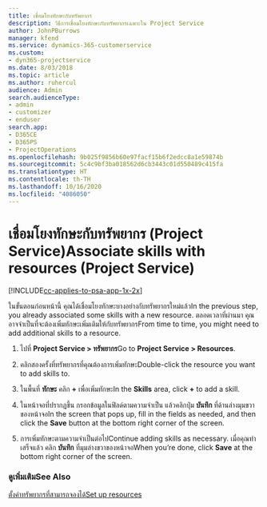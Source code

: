 ```yaml
---
title: เชื่อมโยงทักษะกับทรัพยากร
description: วิธีการเชื่อมโยงทักษะกับทรัพยากรเฉพาะใน Project Service
author: JohnPBurrows
manager: kfend
ms.service: dynamics-365-customerservice
ms.custom:
- dyn365-projectservice
ms.date: 8/03/2018
ms.topic: article
ms.author: ruhercul
audience: Admin
search.audienceType:
- admin
- customizer
- enduser
search.app:
- D365CE
- D365PS
- ProjectOperations
ms.openlocfilehash: 9b025f9856b60e97facf15b6f2edcc8a1e59874b
ms.sourcegitcommit: 5c4c9bf3ba018562d6cb3443c01d550489c415fa
ms.translationtype: HT
ms.contentlocale: th-TH
ms.lasthandoff: 10/16/2020
ms.locfileid: "4086050"
---
```

# <a name="associate-skills-with-resources-project-service"></a><span data-ttu-id="e674e-103">เชื่อมโยงทักษะกับทรัพยากร (Project Service)</span><span class="sxs-lookup"><span data-stu-id="e674e-103">Associate skills with resources (Project Service)</span></span>

[!INCLUDE[cc-applies-to-psa-app-1x-2x](../includes/cc-applies-to-psa-app-1x-2x.md)]

<span data-ttu-id="e674e-104">ในขั้นตอนก่อนหน้านี้ คุณได้เชื่อมโยงทักษะบางอย่างกับทรัพยากรใหม่แล้ว</span><span class="sxs-lookup"><span data-stu-id="e674e-104">In the previous step, you already associated some skills with  a new resource.</span></span> <span data-ttu-id="e674e-105">ตลอดเวลาที่ผ่านมา คุณอาจจำเป็นที่จะต้องเพิ่มทักษะเพิ่มเติมให้กับทรัพยากร</span><span class="sxs-lookup"><span data-stu-id="e674e-105">From time to time, you might need to add additional skills to a resource.</span></span>  
  
1.  <span data-ttu-id="e674e-106">ไปที่ **Project Service > ทรัพยากร**</span><span class="sxs-lookup"><span data-stu-id="e674e-106">Go to **Project Service > Resources**.</span></span>  
  
2.  <span data-ttu-id="e674e-107">คลิกสองครั้งที่ทรัพยากรที่คุณต้องการเพิ่มทักษะ</span><span class="sxs-lookup"><span data-stu-id="e674e-107">Double-click the resource you want to add skills to.</span></span>  
  
3.  <span data-ttu-id="e674e-108">ในพื้นที่ **ทักษะ** คลิก **+** เพื่อเพิ่มทักษะ</span><span class="sxs-lookup"><span data-stu-id="e674e-108">In the **Skills** area, click **+** to add a skill.</span></span>  
  
4.  <span data-ttu-id="e674e-109">ในหน้าจอที่ปรากฏขึ้น กรอกข้อมูลในฟิลด์ตามความจำเป็น แล้วคลิกปุ่ม **บันทึก** ที่ด้านล่างมุมขวาของหน้าจอ</span><span class="sxs-lookup"><span data-stu-id="e674e-109">In the screen that pops up, fill in the fields as needed, and then click the **Save** button at the bottom right corner of the screen.</span></span>  
  
5.  <span data-ttu-id="e674e-110">การเพิ่มทักษะตามความจำเป็นต่อไป</span><span class="sxs-lookup"><span data-stu-id="e674e-110">Continue adding skills as necessary.</span></span> <span data-ttu-id="e674e-111">เมื่อคุณทำเสร็จแล้ว คลิก **บันทึก** ที่มุมล่างขวาของหน้าจอ</span><span class="sxs-lookup"><span data-stu-id="e674e-111">When you’re done, click **Save** at the bottom right corner of the screen.</span></span>  
  
### <a name="see-also"></a><span data-ttu-id="e674e-112">ดูเพิ่มเติม</span><span class="sxs-lookup"><span data-stu-id="e674e-112">See Also</span></span>  
 [<span data-ttu-id="e674e-113">ตั้งค่าทรัพยากรที่สามารถจองได้</span><span class="sxs-lookup"><span data-stu-id="e674e-113">Set up resources</span></span>](../psa/set-up-resources.md)
